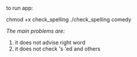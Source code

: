 to run app:

  chmod +x check_spelling
  ./check_spelling comedy


*The main problems are:*

1) it does not advise right word
2) it does not check 's 'ed and others

